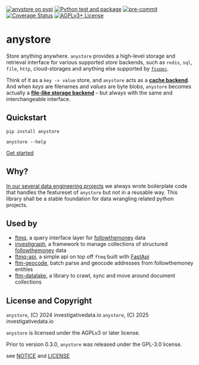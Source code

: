 [![anystore on pypi](https://img.shields.io/pypi/v/anystore)](https://pypi.org/project/anystore/)
[![Python test and package](https://github.com/dataresearchcenter/anystore/actions/workflows/python.yml/badge.svg)](https://github.com/dataresearchcenter/anystore/actions/workflows/python.yml)
[![pre-commit](https://img.shields.io/badge/pre--commit-enabled-brightgreen?logo=pre-commit)](https://github.com/pre-commit/pre-commit)
[![Coverage Status](https://coveralls.io/repos/github/dataresearchcenter/anystore/badge.svg?branch=main)](https://coveralls.io/github/dataresearchcenter/anystore?branch=main)
[![AGPLv3+ License](https://img.shields.io/pypi/l/anystore)](./LICENSE)

# anystore

Store anything anywhere. `anystore` provides a high-level storage and retrieval interface for various supported _store_ backends, such as `redis`, `sql`, `file`, `http`, cloud-storages and anything else supported by [`fsspec`](https://filesystem-spec.readthedocs.io/en/latest/index.html).

Think of it as a `key -> value` store, and `anystore` acts as a [**cache backend**](./cache.md). And when _keys_ are filenames and _values_ are byte blobs, `anystore` becomes actually a [**file-like storage backend**](./storage.md) – but always with the same and interchangeable interface.

## Quickstart

    pip install anystore

    anystore --help

[Get started](./quickstart.md)

## Why?

[In our several data engineering projects](https://dataresearchcenter.io/projects) we always wrote boilerplate code that handles the featureset of `anystore` but not in a reusable way. This library shall be a stable foundation for data wrangling related python projects.

## Used by

- [ftmq](https://github.com/dataresearchcenter/ftmq), a query interface layer for [followthemoney](https://followthemoney.tech) data
- [investigraph](https://github.com/dataresearchcenter/investigraph),  a framework to manage collections of structured [followthemoney](https://followthemoney.tech) data
- [ftmq-api](https://github.com/dataresearchcenter/ftmq-api), a simple api on top off `ftmq` built with [FastApi](https://fastapi.tiangolo.com/)
- [ftm-geocode](https://github.com/dataresearchcenter/ftm-geocode), batch parse and geocode addresses from followthemoney entities
- [ftm-datalake](https://github.com/dataresearchcenter/ftm-datalake), a library to crawl, sync and move around document collections

## License and Copyright

`anystore`, (C) 2024 investigativedata.io
`anystore`, (C) 2025 investigativedata.io

`anystore` is licensed under the AGPLv3 or later license.

Prior to version 0.3.0, `anystore` was released under the GPL-3.0 license.

see [NOTICE](./NOTICE) and [LICENSE](./LICENSE)

